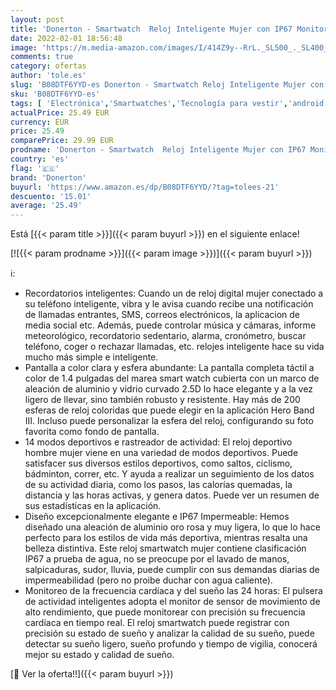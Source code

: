 ```yaml
---
layout: post
title: 'Donerton - Smartwatch  Reloj Inteligente Mujer con IP67 Monitor de Sueño y Pulsómetros  Reloj Deportivo con Podómetro Calorías  Pulsera Actividad Inteligente 1.4 Inch para Hombre iOS Android  Rosa '
date: 2022-02-01 18:56:48
image: 'https://m.media-amazon.com/images/I/414Z9y--RrL._SL500_._SL400_.jpg'
comments: true
category: ofertas
author: 'tole.es'
slug: 'B08DTF6YYD-es Donerton - Smartwatch Reloj Inteligente Mujer con IP67...'
sku: 'B08DTF6YYD-es'
tags: [ 'Electrónica','Smartwatches','Tecnología para vestir','android','donerton', ]
actualPrice: 25.49 EUR
currency: EUR
price: 25.49
comparePrice: 29.99 EUR
prodname: 'Donerton - Smartwatch  Reloj Inteligente Mujer con IP67 Monitor de Sueño y Pulsómetros  Reloj Deportivo con Podómetro Calorías  Pulsera Actividad Inteligente 1.4 Inch para Hombre iOS Android  Rosa '
country: 'es'
flag: '🇪🇸'
brand: 'Donerton'
buyurl: 'https://www.amazon.es/dp/B08DTF6YYD/?tag=tolees-21'
descuento: '15.01'
average: '25.49'
---
```


Está [{{< param title >}}]({{< param buyurl >}}) en el siguiente enlace!

[![{{< param prodname >}}]({{< param image >}})]({{< param buyurl >}})

ℹ️:

- Recordatorios inteligentes: Cuando un de reloj digital mujer conectado a su teléfono inteligente, vibra y le avisa cuando recibe una notificación de llamadas entrantes, SMS, correos electrónicos, la aplicacion de media social etc. Además, puede controlar música y cámaras, informe meteorológico, recordatorio sedentario, alarma, cronómetro, buscar teléfono, coger o rechazar llamadas, etc. relojes inteligente hace su vida mucho más simple e inteligente.
- Pantalla a color clara y esfera abundante: La pantalla completa táctil a color de 1.4 pulgadas del marea smart watch cubierta con un marco de aleación de aluminio y vidrio curvado 2.5D lo hace elegante y a la vez ligero de llevar, sino también robusto y resistente. Hay más de 200 esferas de reloj coloridas que puede elegir en la aplicación Hero Band III. Incluso puede personalizar la esfera del reloj, configurando su foto favorita como fondo de pantalla.
- 14 modos deportivos e rastreador de actividad: El reloj deportivo hombre mujer viene en una variedad de modos deportivos. Puede satisfacer sus diversos estilos deportivos, como saltos, ciclismo, bádminton, correr, etc. Y ayuda a realizar un seguimiento de los datos de su actividad diaria, como los pasos, las calorías quemadas, la distancia y las horas activas, y genera datos. Puede ver un resumen de sus estadísticas en la aplicación.
- Diseño excepcionalmente elegante e IP67 Impermeable: Hemos diseñado una aleación de aluminio oro rosa y muy ligera, lo que lo hace perfecto para los estilos de vida más deportiva, mientras resalta una belleza distintiva. Este reloj smartwatch mujer contiene clasificación IP67 a prueba de agua, no se preocupe por el lavado de manos, salpicaduras, sudor, lluvia, puede cumplir con sus demandas diarias de impermeabilidad (pero no proibe duchar con agua caliente).
- Monitoreo de la frecuencia cardíaca y del sueño las 24 horas: El pulsera de actividad inteligentes adopta el monitor de sensor de movimiento de alto rendimiento, que puede monitorear con precisión su frecuencia cardíaca en tiempo real. El reloj smartwatch puede registrar con precisión su estado de sueño y analizar la calidad de su sueño, puede detectar su sueño ligero, sueño profundo y tiempo de vigilia, conocerá mejor su estado y calidad de sueño.

[🛒 Ver la oferta!!]({{< param buyurl >}})
